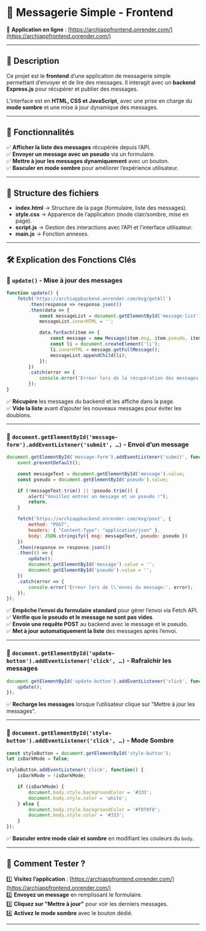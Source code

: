 # **📌 Messagerie Simple - Frontend**  

🔗 **Application en ligne** : [https://archiappfrontend.onrender.com/](https://archiappfrontend.onrender.com/)  

---

## **📝 Description**  
Ce projet est le **frontend** d’une application de messagerie simple permettant d’envoyer et de lire des messages. Il interagit avec un **backend Express.js** pour récupérer et publier des messages.  

L’interface est en **HTML, CSS et JavaScript**, avec une prise en charge du **mode sombre** et une mise à jour dynamique des messages.  

---

## **🚀 Fonctionnalités**
✅ **Afficher la liste des messages** récupérée depuis l’API.  
✅ **Envoyer un message avec un pseudo** via un formulaire.  
✅ **Mettre à jour les messages dynamiquement** avec un bouton.  
✅ **Basculer en mode sombre** pour améliorer l’expérience utilisateur.  

---

## **📂 Structure des fichiers**
- **index.html** → Structure de la page (formulaire, liste des messages).  
- **style.css** → Apparence de l’application (mode clair/sombre, mise en page).  
- **script.js** → Gestion des interactions avec l’API et l’interface utilisateur.  
- **main.js** → Fonction annexes. 

---

## **🛠 Explication des Fonctions Clés**
### **📩 `update()` - Mise à jour des messages**
```javascript
function update() {
    fetch('https://archiappbackend.onrender.com/msg/getAll')
        .then(response => response.json())
        .then(data => {
            const messageList = document.getElementById('message-list');
            messageList.innerHTML = '';

            data.forEach(item => {
                const message = new Message(item.msg, item.pseudo, item.date);
                const li = document.createElement('li');
                li.innerHTML = message.getFullMessage();
                messageList.appendChild(li);
            });
        })
        .catch(error => {
            console.error('Erreur lors de la récupération des messages:', error);
        });
}
```
✅ **Récupère** les messages du backend et les affiche dans la page.  
✅ **Vide la liste** avant d’ajouter les nouveaux messages pour éviter les doublons.  

---

### **📝 `document.getElementById('message-form').addEventListener('submit', …)` - Envoi d’un message**
```javascript
document.getElementById('message-form').addEventListener('submit', function(event) {
    event.preventDefault();

    const messageText = document.getElementById('message').value;
    const pseudo = document.getElementById('pseudo').value;

    if (!messageText.trim() || !pseudo.trim()) {
        alert("Veuillez entrer un message et un pseudo !");
        return;
    }

    fetch('https://archiappbackend.onrender.com/msg/post', {
        method: "POST",
        headers: { "Content-Type": "application/json" },
        body: JSON.stringify({ msg: messageText, pseudo: pseudo })
    })
    .then(response => response.json())
    .then(() => {
        update();
        document.getElementById('message').value = '';
        document.getElementById('pseudo').value = '';
    })
    .catch(error => {
        console.error('Erreur lors de l\'envoi du message:', error);
    });
});
```
✅ **Empêche l’envoi du formulaire standard** pour gérer l’envoi via Fetch API.  
✅ **Vérifie que le pseudo et le message ne sont pas vides**.  
✅ **Envoie une requête POST** au backend avec le message et le pseudo.  
✅ **Met à jour automatiquement la liste** des messages après l’envoi.  

---

### **🔄 `document.getElementById('update-button').addEventListener('click', …)` - Rafraîchir les messages**
```javascript
document.getElementById('update-button').addEventListener('click', function() {
    update();
});
```
✅ **Recharge les messages** lorsque l’utilisateur clique sur "Mettre à jour les messages".  

---

### **🌙 `document.getElementById('style-button').addEventListener('click', …)` - Mode Sombre**
```javascript
const styleButton = document.getElementById('style-button');
let isDarkMode = false;

styleButton.addEventListener('click', function() {
    isDarkMode = !isDarkMode;

    if (isDarkMode) {
        document.body.style.backgroundColor = '#333';
        document.body.style.color = 'white';
    } else {
        document.body.style.backgroundColor = '#f0f0f0';
        document.body.style.color = '#333';
    }
});
```
✅ **Basculer entre mode clair et sombre** en modifiant les couleurs du `body`.  

---

## **📌 Comment Tester ?**
1️⃣ **Visitez l’application** : [https://archiappfrontend.onrender.com/](https://archiappfrontend.onrender.com/)  
2️⃣ **Envoyez un message** en remplissant le formulaire.  
3️⃣ **Cliquez sur "Mettre à jour"** pour voir les derniers messages.  
4️⃣ **Activez le mode sombre** avec le bouton dédié.  

---
